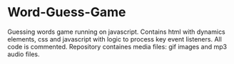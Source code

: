 # Word-Guess-Game
Guessing words game running on javascript. Contains html with dynamics elements, css and javascript with logic to process key event listeners. All code is commented. Repository containes media files: gif images and mp3 audio files.

